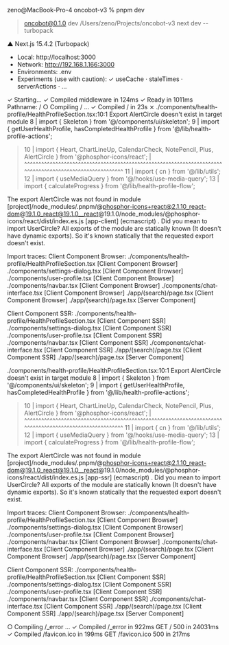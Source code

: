 zeno@MacBook-Pro-4 oncobot-v3 % pnpm dev

> oncobot@0.1.0 dev /Users/zeno/Projects/oncobot-v3
> next dev --turbopack

   ▲ Next.js 15.4.2 (Turbopack)
   - Local:        http://localhost:3000
   - Network:      http://192.168.1.166:3000
   - Environments: .env
   - Experiments (use with caution):
     ✓ useCache
     · staleTimes
     · serverActions
     · ...

 ✓ Starting...
 ✓ Compiled middleware in 124ms
 ✓ Ready in 1011ms
Pathname:  /
 ○ Compiling / ...
 ✓ Compiled / in 23s
 ⨯ ./components/health-profile/HealthProfileSection.tsx:10:1
Export AlertCircle doesn't exist in target module
   8 | import { Skeleton } from '@/components/ui/skeleton';
   9 | import { getUserHealthProfile, hasCompletedHealthProfile } from '@/lib/health-profile-actions';
> 10 | import { Heart, ChartLineUp, CalendarCheck, NotePencil, Plus, AlertCircle } from '@phosphor-icons/react';
     | ^^^^^^^^^^^^^^^^^^^^^^^^^^^^^^^^^^^^^^^^^^^^^^^^^^^^^^^^^^^^^^^^^^^^^^^^^^^^^^^^^^^^^^^^^^^^^^^^^^^^^^^^^
  11 | import { cn } from '@/lib/utils';
  12 | import { useMediaQuery } from '@/hooks/use-media-query';
  13 | import { calculateProgress } from '@/lib/health-profile-flow';

The export AlertCircle was not found in module [project]/node_modules/.pnpm/@phosphor-icons+react@2.1.10_react-dom@19.1.0_react@19.1.0__react@19.1.0/node_modules/@phosphor-icons/react/dist/index.es.js [app-client] (ecmascript) <exports>.
Did you mean to import UserCircle?
All exports of the module are statically known (It doesn't have dynamic exports). So it's known statically that the requested export doesn't exist.

Import traces:
  Client Component Browser:
    ./components/health-profile/HealthProfileSection.tsx [Client Component Browser]
    ./components/settings-dialog.tsx [Client Component Browser]
    ./components/user-profile.tsx [Client Component Browser]
    ./components/navbar.tsx [Client Component Browser]
    ./components/chat-interface.tsx [Client Component Browser]
    ./app/(search)/page.tsx [Client Component Browser]
    ./app/(search)/page.tsx [Server Component]

  Client Component SSR:
    ./components/health-profile/HealthProfileSection.tsx [Client Component SSR]
    ./components/settings-dialog.tsx [Client Component SSR]
    ./components/user-profile.tsx [Client Component SSR]
    ./components/navbar.tsx [Client Component SSR]
    ./components/chat-interface.tsx [Client Component SSR]
    ./app/(search)/page.tsx [Client Component SSR]
    ./app/(search)/page.tsx [Server Component]



./components/health-profile/HealthProfileSection.tsx:10:1
Export AlertCircle doesn't exist in target module
   8 | import { Skeleton } from '@/components/ui/skeleton';
   9 | import { getUserHealthProfile, hasCompletedHealthProfile } from '@/lib/health-profile-actions';
> 10 | import { Heart, ChartLineUp, CalendarCheck, NotePencil, Plus, AlertCircle } from '@phosphor-icons/react';
     | ^^^^^^^^^^^^^^^^^^^^^^^^^^^^^^^^^^^^^^^^^^^^^^^^^^^^^^^^^^^^^^^^^^^^^^^^^^^^^^^^^^^^^^^^^^^^^^^^^^^^^^^^^
  11 | import { cn } from '@/lib/utils';
  12 | import { useMediaQuery } from '@/hooks/use-media-query';
  13 | import { calculateProgress } from '@/lib/health-profile-flow';

The export AlertCircle was not found in module [project]/node_modules/.pnpm/@phosphor-icons+react@2.1.10_react-dom@19.1.0_react@19.1.0__react@19.1.0/node_modules/@phosphor-icons/react/dist/index.es.js [app-ssr] (ecmascript) <exports>.
Did you mean to import UserCircle?
All exports of the module are statically known (It doesn't have dynamic exports). So it's known statically that the requested export doesn't exist.

Import traces:
  Client Component Browser:
    ./components/health-profile/HealthProfileSection.tsx [Client Component Browser]
    ./components/settings-dialog.tsx [Client Component Browser]
    ./components/user-profile.tsx [Client Component Browser]
    ./components/navbar.tsx [Client Component Browser]
    ./components/chat-interface.tsx [Client Component Browser]
    ./app/(search)/page.tsx [Client Component Browser]
    ./app/(search)/page.tsx [Server Component]

  Client Component SSR:
    ./components/health-profile/HealthProfileSection.tsx [Client Component SSR]
    ./components/settings-dialog.tsx [Client Component SSR]
    ./components/user-profile.tsx [Client Component SSR]
    ./components/navbar.tsx [Client Component SSR]
    ./components/chat-interface.tsx [Client Component SSR]
    ./app/(search)/page.tsx [Client Component SSR]
    ./app/(search)/page.tsx [Server Component]


 ○ Compiling /_error ...
 ✓ Compiled /_error in 922ms
 GET / 500 in 24031ms
 ✓ Compiled /favicon.ico in 199ms
 GET /favicon.ico 500 in 217ms